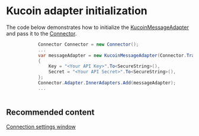 # Kucoin adapter initialization

The code below demonstrates how to initialize the [KucoinMessageAdapter](xref:StockSharp.Kucoin.KucoinMessageAdapter) and pass it to the [Connector](xref:StockSharp.Algo.Connector).

```cs
			Connector Connector = new Connector();				
			...				
			var messageAdapter = new KucoinMessageAdapter(Connector.TransactionIdGenerator)
			{
				Key = "<Your API Key>".To<SecureString>(),
				Secret = "<Your API Secret>".To<SecureString>(),
			};
			Connector.Adapter.InnerAdapters.Add(messageAdapter);
			...	
							
```

## Recommended content

[Connection settings window](../../../graphical_user_interface/connection_settings_window.md)

